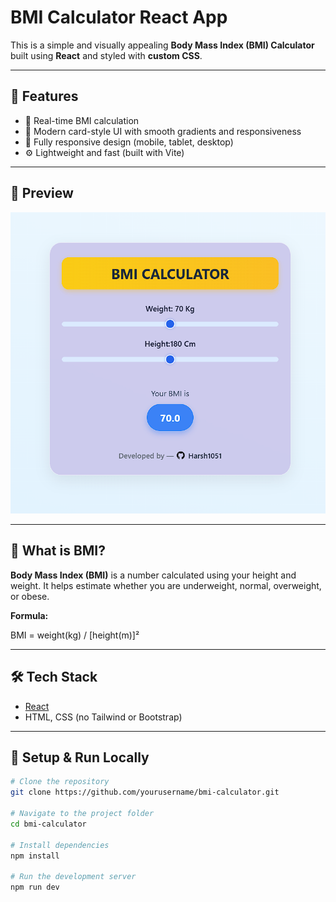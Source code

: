 # BMI Calculator React App

This is a simple and visually appealing **Body Mass Index (BMI) Calculator** built using **React** and styled with **custom CSS**.

---

## 🚀 Features

- 🎯 Real-time BMI calculation
- 🎨 Modern card-style UI with smooth gradients and responsiveness
- 📱 Fully responsive design (mobile, tablet, desktop)
- ⚙️ Lightweight and fast (built with Vite)

---

## 📸 Preview

![BMI Calculator Screenshot](output.png) 

---

## 🧮 What is BMI?

**Body Mass Index (BMI)** is a number calculated using your height and weight. It helps estimate whether you are underweight, normal, overweight, or obese.

**Formula:**

BMI = weight(kg) / [height(m)]²



---

## 🛠️ Tech Stack

- [React](https://reactjs.org/)
- HTML, CSS (no Tailwind or Bootstrap)

---

## 🔧 Setup & Run Locally

```bash
# Clone the repository
git clone https://github.com/yourusername/bmi-calculator.git

# Navigate to the project folder
cd bmi-calculator

# Install dependencies
npm install

# Run the development server
npm run dev
